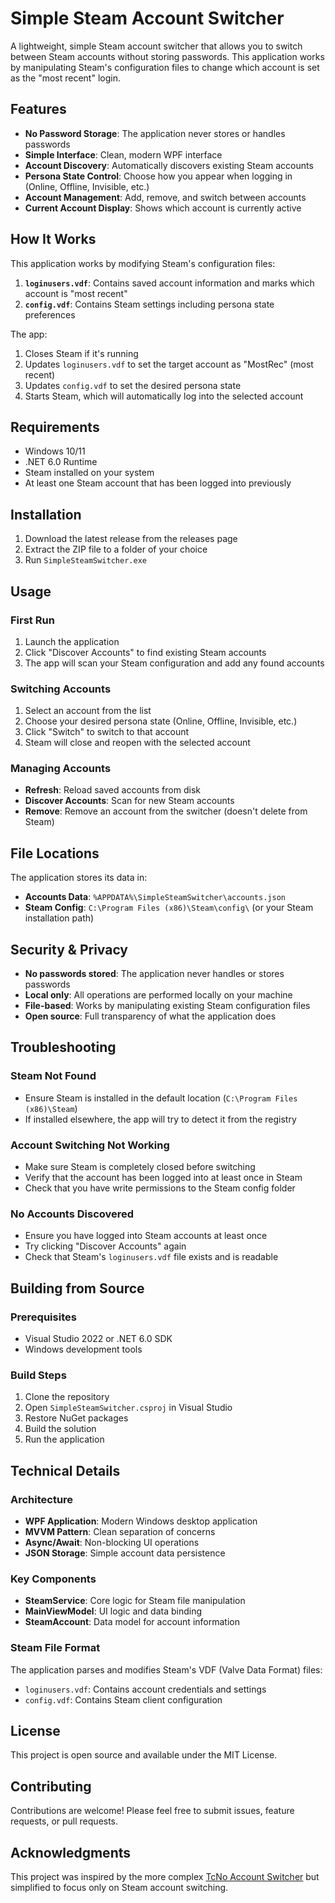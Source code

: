 # Simple Steam Account Switcher

A lightweight, simple Steam account switcher that allows you to switch between Steam accounts without storing passwords. This application works by manipulating Steam's configuration files to change which account is set as the "most recent" login.

## Features

- **No Password Storage**: The application never stores or handles passwords
- **Simple Interface**: Clean, modern WPF interface
- **Account Discovery**: Automatically discovers existing Steam accounts
- **Persona State Control**: Choose how you appear when logging in (Online, Offline, Invisible, etc.)
- **Account Management**: Add, remove, and switch between accounts
- **Current Account Display**: Shows which account is currently active

## How It Works

This application works by modifying Steam's configuration files:

1. **`loginusers.vdf`**: Contains saved account information and marks which account is "most recent"
2. **`config.vdf`**: Contains Steam settings including persona state preferences

The app:
1. Closes Steam if it's running
2. Updates `loginusers.vdf` to set the target account as "MostRec" (most recent)
3. Updates `config.vdf` to set the desired persona state
4. Starts Steam, which will automatically log into the selected account

## Requirements

- Windows 10/11
- .NET 6.0 Runtime
- Steam installed on your system
- At least one Steam account that has been logged into previously

## Installation

1. Download the latest release from the releases page
2. Extract the ZIP file to a folder of your choice
3. Run `SimpleSteamSwitcher.exe`

## Usage

### First Run
1. Launch the application
2. Click "Discover Accounts" to find existing Steam accounts
3. The app will scan your Steam configuration and add any found accounts

### Switching Accounts
1. Select an account from the list
2. Choose your desired persona state (Online, Offline, Invisible, etc.)
3. Click "Switch" to switch to that account
4. Steam will close and reopen with the selected account

### Managing Accounts
- **Refresh**: Reload saved accounts from disk
- **Discover Accounts**: Scan for new Steam accounts
- **Remove**: Remove an account from the switcher (doesn't delete from Steam)

## File Locations

The application stores its data in:
- **Accounts Data**: `%APPDATA%\SimpleSteamSwitcher\accounts.json`
- **Steam Config**: `C:\Program Files (x86)\Steam\config\` (or your Steam installation path)

## Security & Privacy

- **No passwords stored**: The application never handles or stores passwords
- **Local only**: All operations are performed locally on your machine
- **File-based**: Works by manipulating existing Steam configuration files
- **Open source**: Full transparency of what the application does

## Troubleshooting

### Steam Not Found
- Ensure Steam is installed in the default location (`C:\Program Files (x86)\Steam`)
- If installed elsewhere, the app will try to detect it from the registry

### Account Switching Not Working
- Make sure Steam is completely closed before switching
- Verify that the account has been logged into at least once in Steam
- Check that you have write permissions to the Steam config folder

### No Accounts Discovered
- Ensure you have logged into Steam accounts at least once
- Try clicking "Discover Accounts" again
- Check that Steam's `loginusers.vdf` file exists and is readable

## Building from Source

### Prerequisites
- Visual Studio 2022 or .NET 6.0 SDK
- Windows development tools

### Build Steps
1. Clone the repository
2. Open `SimpleSteamSwitcher.csproj` in Visual Studio
3. Restore NuGet packages
4. Build the solution
5. Run the application

## Technical Details

### Architecture
- **WPF Application**: Modern Windows desktop application
- **MVVM Pattern**: Clean separation of concerns
- **Async/Await**: Non-blocking UI operations
- **JSON Storage**: Simple account data persistence

### Key Components
- **SteamService**: Core logic for Steam file manipulation
- **MainViewModel**: UI logic and data binding
- **SteamAccount**: Data model for account information

### Steam File Format
The application parses and modifies Steam's VDF (Valve Data Format) files:
- `loginusers.vdf`: Contains account credentials and settings
- `config.vdf`: Contains Steam client configuration

## License

This project is open source and available under the MIT License.




## Contributing

Contributions are welcome! Please feel free to submit issues, feature requests, or pull requests.

## Acknowledgments

This project was inspired by the more complex [TcNo Account Switcher](https://github.com/TCNOco/TcNo-Acc-Switcher) but simplified to focus only on Steam account switching. 
